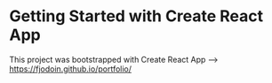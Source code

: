 # Getting Started with Create React App

This project was bootstrapped with Create React App --> https://fjodoin.github.io/portfolio/
